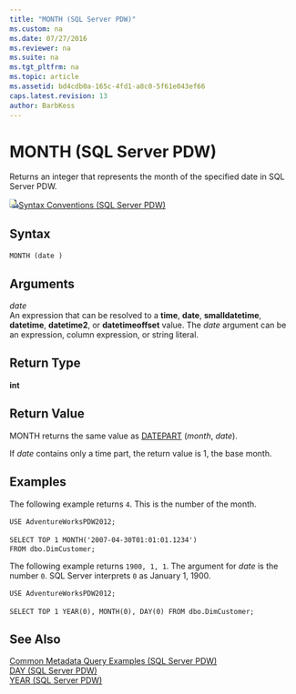 ```yaml
---
title: "MONTH (SQL Server PDW)"
ms.custom: na
ms.date: 07/27/2016
ms.reviewer: na
ms.suite: na
ms.tgt_pltfrm: na
ms.topic: article
ms.assetid: bd4cdb0a-165c-4fd1-a8c0-5f61e043ef66
caps.latest.revision: 13
author: BarbKess
---
```

# MONTH (SQL Server PDW)
Returns an integer that represents the month of the specified date in SQL Server PDW.  
  
![Topic link icon](../sqlpdw/media/Topic_Link.gif "Topic_Link")[Syntax Conventions &#40;SQL Server PDW&#41;](../sqlpdw/syntax-conventions-sql-server-pdw.md)  
  
## Syntax  
  
```  
MONTH (date )  
```  
  
## Arguments  
*date*  
An expression that can be resolved to a **time**, **date**, **smalldatetime**, **datetime**, **datetime2**, or **datetimeoffset** value. The *date* argument can be an expression, column expression, or string literal.  
  
## Return Type  
**int**  
  
## Return Value  
MONTH returns the same value as [DATEPART](../sqlpdw/datepart-sql-server-pdw.md) (*month*, *date*).  
  
If *date* contains only a time part, the return value is 1, the base month.  
  
## Examples  
The following example returns `4`. This is the number of the month.  
  
```  
USE AdventureWorksPDW2012;  
  
SELECT TOP 1 MONTH('2007-04-30T01:01:01.1234')   
FROM dbo.DimCustomer;  
```  
  
The following example returns `1900, 1, 1`. The argument for *date* is the number `0`. SQL Server interprets `0` as January 1, 1900.  
  
```  
USE AdventureWorksPDW2012;  
  
SELECT TOP 1 YEAR(0), MONTH(0), DAY(0) FROM dbo.DimCustomer;  
```  
  
## See Also  
[Common Metadata Query Examples &#40;SQL Server PDW&#41;](../sqlpdw/common-metadata-query-examples-sql-server-pdw.md)  
[DAY &#40;SQL Server PDW&#41;](../sqlpdw/day-sql-server-pdw.md)  
[YEAR &#40;SQL Server PDW&#41;](../sqlpdw/year-sql-server-pdw.md)  
  
